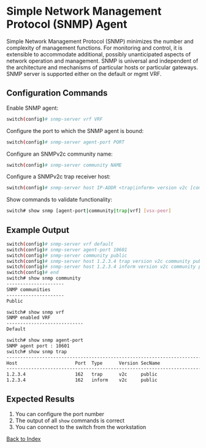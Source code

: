 
# Simple Network Management Protocol (SNMP) Agent 

Simple Network Management Protocol (SNMP) minimizes the number and complexity of management functions. For monitoring and control, it is extensible to accommodate additional, possibly unanticipated aspects of network operation and management. SNMP is universal and independent of the architecture and mechanisms of particular hosts or particular gateways. SNMP server is supported either on the default or mgmt VRF. 

## Configuration Commands

Enable SNMP agent: 

```bash
switch(config)# snmp-server vrf VRF
```

Configure the port to which the SNMP agent is bound: 

```bash
switch(config)# snmp-server agent-port PORT
```

Configure an SNMPv2c community name: 

```bash
switch(config)# snmp-server community NAME
```

Configure a SNMPv2c trap receiver host: 

```bash
switch(config)# snmp-server host IP-ADDR <trap|inform> version v2c [community NAME]
```

Show commands to validate functionality:  

```bash
switch# show snmp [agent-port|community|trap|vrf] [vsx-peer]
```

## Example Output 

```bash
switch(config)# snmp-server vrf default
switch(config)# snmp-server agent-port 10601
switch(config)# snmp-server community public
switch(config)# snmp-server host 1.2.3.4 trap version v2c community public
switch(config)# snmp-server host 1.2.3.4 inform version v2c community public
switch(config)# end
switch# show snmp community
---------------------
SNMP communities
---------------------
Public

switch# show snmp vrf
SNMP enabled VRF
----------------------------
Default

switch# show snmp agent-port
SNMP agent port : 10601
switch# show snmp trap
------------------------------------------------------------------------------------------
Host                     Port  Type      Version SecName                         vrf
------------------------------------------------------------------------------------------
1.2.3.4                  162   trap      v2c     public                        default
1.2.3.4                  162   inform    v2c     public                        default
```

## Expected Results 

1. You can configure the port number
2. The output of all `show` commands is correct
3. You can connect to the switch from the workstation 

[Back to Index](index_aruba.md)